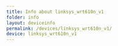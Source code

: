 ```yaml
---
title: Info about linksys_wrt610n_v1
folder: info
layout: deviceinfo
permalink: /devices/linksys_wrt610n_v1/
device: linksys_wrt610n_v1
---
```

